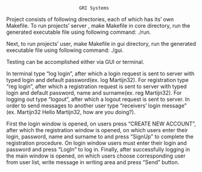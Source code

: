                                GRI Systems

Project consists of following directories, each of which has its’ own Makefile.
To run projects’ server , make Makefile in core directory,  run the generated executable file using following command: ./run. 

Next, to run projects’ user, make Makefile in gui directory, run the generated executable file using following command: ./gui.

Testing can be accomplished either via GUI or terminal.
 
In terminal type “log login”, after which a login request is sent to server with typed login and default password(ex. log Martijn32). 
For registration type “reg login”, after which a registration request is sent to server with typed login and default password, name and surname(ex. reg Martijn32).
For logging out type “logout”,  after which a logout request is sent to server.
In order to send messages to another user type “receivers’ login message”
(ex. Martijn32 Hello Martijn32, how are you doing?).

First the login window is opened, on users press “CREATE NEW ACCOUNT”, after which the registration window is opened, on which users enter their login, password, name and surname to and press “SignUp” to complete the registration procedure.
On login window users must enter their login and password and press “LogIn” to log in.
Finally, after successfully logging in the main window is opened, on which users choose corresponding user from user list, write message in writing area and press “Send” button.
  
